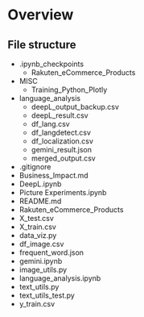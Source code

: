 # Overview

## File structure

- .ipynb_checkpoints
  - Rakuten_eCommerce_Products
- MISC
  - Training_Python_Plotly
- language_analysis
  - deepL_output_backup.csv
  - deepL_result.csv
  - df_lang.csv
  - df_langdetect.csv
  - df_localization.csv
  - gemini_result.json
  - merged_output.csv
- .gitignore
- Business_Impact.md
- DeepL.ipynb
- Picture Experiments.ipynb
- README.md
- Rakuten_eCommerce_Products
- X_test.csv
- X_train.csv
- data_viz.py
- df_image.csv
- frequent_word.json
- gemini.ipynb
- image_utils.py
- language_analysis.ipynb
- text_utils.py
- text_utils_test.py
- y_train.csv

